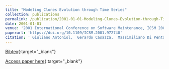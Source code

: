 ```yaml
---
title: "Modeling Clones Evolution through Time Series"
collection: publications
permalink: /publication/2001-01-01-Modeling-Clones-Evolution-through-Time-Series
date: 2001-01-01
venue: '2001 International Conference on Software Maintenance, ICSM 2001, Florence, Italy, November 6-10, 2001'
paperurl: 'https://doi.org/10.1109/ICSM.2001.972740'
citation: ' Giuliano Antoniol,  Gerardo Casazza,  Massimiliano Di Penta,  Ettore Merlo, &quot;Modeling Clones Evolution through Time Series.&quot; 2001 International Conference on Software Maintenance, ICSM 2001, Florence, Italy, November 6-10, 2001, 2001.'
---
```

[Bibtex](https://dblp.org/rec/bib/conf/icsm/AntoniolCPM01){:target="_blank"}

[Access paper here](https://doi.org/10.1109/ICSM.2001.972740){:target="_blank"}
